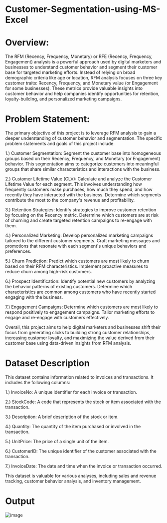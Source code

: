 # Customer-Segmentation-using-MS-Excel
# Overview:
The RFM (Recency, Frequency, Monetary) or RFE (Recency, Frequency, Engagement) analysis is a powerful approach used by digital marketers and businesses to understand customer behavior and segment their customer base for targeted marketing efforts. Instead of relying on broad demographic criteria like age or location, RFM analysis focuses on three key customer traits: Recency, Frequency, and Monetary value (or Engagement for some businesses). These metrics provide valuable insights into customer behavior and help companies identify opportunities for retention, loyalty-building, and personalized marketing campaigns.

# Problem Statement:
The primary objective of this project is to leverage RFM analysis to gain a deeper understanding of customer behavior and segmentation. The specific problem statements and goals of this project include:

1.) Customer Segmentation: Segment the customer base into homogeneous groups based on their Recency, Frequency, and Monetary (or Engagement) behavior. This segmentation aims to categorize customers into meaningful groups that share similar characteristics and interactions with the business.

2.) Customer Lifetime Value (CLV): Calculate and analyze the Customer Lifetime Value for each segment. This involves understanding how frequently customers make purchases, how much they spend, and how recently they have interacted with the business. Determine which segments contribute the most to the company's revenue and profitability.

3.) Retention Strategies: Identify strategies to improve customer retention by focusing on the Recency metric. Determine which customers are at risk of churning and create targeted retention campaigns to re-engage with them.

4.) Personalized Marketing: Develop personalized marketing campaigns tailored to the different customer segments. Craft marketing messages and promotions that resonate with each segment's unique behaviors and preferences.

5.) Churn Prediction: Predict which customers are most likely to churn based on their RFM characteristics. Implement proactive measures to reduce churn among high-risk customers.

6.) Prospect Identification: Identify potential new customers by analyzing the behavior patterns of existing customers. Determine which characteristics are common among customers who have recently started engaging with the business.

7.) Engagement Campaigns: Determine which customers are most likely to respond positively to engagement campaigns. Tailor marketing efforts to engage and re-engage with customers effectively.

Overall, this project aims to help digital marketers and businesses shift their focus from generating clicks to building strong customer relationships, increasing customer loyalty, and maximizing the value derived from their customer base using data-driven insights from RFM analysis.

# Dataset Description
This dataset contains information related to invoices and transactions. It includes the following columns:

1.) InvoiceNo: A unique identifier for each invoice or transaction. 

2.) StockCode: A code that represents the stock or item associated with the transaction. 

3.) Description: A brief description of the stock or item. 

4.) Quantity: The quantity of the item purchased or involved in the transaction. 

5.) UnitPrice: The price of a single unit of the item. 

6.) CustomerID: The unique identifier of the customer associated with the transaction. 

7.) InvoiceDate: The date and time when the invoice or transaction occurred.

This dataset is valuable for various analyses, including sales and revenue tracking, customer behavior analysis, and inventory management.

# Output
![image](https://github.com/ManikantaBN/Customer-Segmentation-using-MS-Excel/assets/141845485/62b7d11c-49b9-4774-8e38-902a8bb1ebe6)
